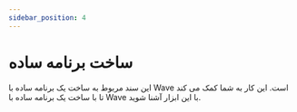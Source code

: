 ```yaml
---
sidebar_position: 4
---
```


# ساخت برنامه ساده

این سند مربوط به ساخت یک برنامه ساده با Wave است. این کار به شما کمک می کند تا با ساخت یک برنامه ساده با Wave با این ابزار آشنا شوید.